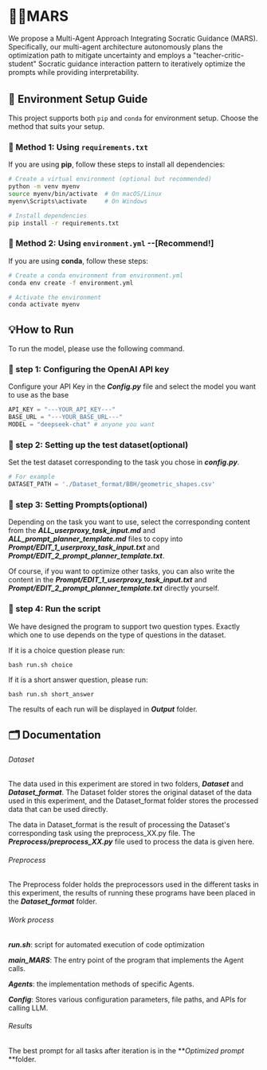 # 🧝‍♀️MARS

We propose a Multi-Agent Approach Integrating Socratic Guidance (MARS). Specifically, our multi-agent architecture autonomously plans the optimization path to mitigate uncertainty and employs a "teacher-critic-student" Socratic guidance interaction pattern to iteratively optimize the prompts while providing interpretability. 

###### 

## 📌 Environment Setup Guide

This project supports both `pip` and `conda` for environment setup. Choose the method that suits your setup.

### 🔹 Method 1: Using `requirements.txt` 

If you are using **pip**, follow these steps to install all dependencies:

```bash
# Create a virtual environment (optional but recommended)
python -m venv myenv
source myenv/bin/activate  # On macOS/Linux
myenv\Scripts\activate     # On Windows

# Install dependencies
pip install -r requirements.txt
```

### 🔹 Method 2: Using `environment.yml` --[Recommend!]

If you are using **conda**, follow these steps:

```bash
# Create a conda environment from environment.yml
conda env create -f environment.yml

# Activate the environment
conda activate myenv
```



## 💡How to Run 

To run the model, please use the following command.

### 🔹 step 1: Configuring the OpenAI API key

Configure your API Key in the ***Config.py*** file and select the model you want to use as the base

```python
API_KEY = "---YOUR_API_KEY---"
BASE_URL = "---YOUR_BASE_URL---"
MODEL = "deepseek-chat" # anyone you want
```



### 🔹 step 2: Setting up the test dataset(optional)

Set the test dataset corresponding to the task you chose in ***config.py***.

```python
# For example
DATASET_PATH = './Dataset_format/BBH/geometric_shapes.csv'
```



### 🔹 step 3: Setting Prompts(optional)

Depending on the task you want to use, select the corresponding content from the ***ALL_userproxy_task_input.md*** and ***ALL_prompt_planner_template.md*** files to copy into ***Prompt/EDIT_1_userproxy_task_input.txt*** and ***Prompt/EDIT_2_prompt_planner_template.txt***.

Of course, if you want to optimize other tasks, you can also write the content in the ***Prompt/EDIT_1_userproxy_task_input.txt*** and ***Prompt/EDIT_2_prompt_planner_template.txt*** directly yourself.



### 🔹 step 4: Run the script

We have designed the program to support two question types. Exactly which one to use depends on the type of questions in the dataset.

If it is a choice question please run:

```
bash run.sh choice
```

If it is a short answer question, please run:

```
bash run.sh short_answer
```

The results of each run will be displayed in ***Output*** folder.

## 🗂️ Documentation

###### Dataset 

The data used in this experiment are stored in two folders, ***Dataset*** and ***Dataset_format***. The Dataset folder stores the original dataset of the data used in this experiment, and the Dataset_format folder stores the processed data that can be used directly.

The data in Dataset_format is the result of processing the Dataset's corresponding task using the preprocess_XX.py file. The ***Preprocess/preprocess_XX.py*** file used to process the data is given here.

###### Preprocess
The Preprocess folder holds the preprocessors used in the different tasks in this experiment, the results of running these programs have been placed in the ***Dataset_format*** folder.

###### Work process

***run.sh***: script for automated execution of code optimization

***main_MARS***: The entry point of the program that implements the Agent calls.

***Agents***: the implementation methods of specific Agents.

***Config***: Stores various configuration parameters, file paths, and APIs for calling LLM.



###### Results

The best prompt for all tasks after iteration is in the ***Optimized prompt* **folder.
